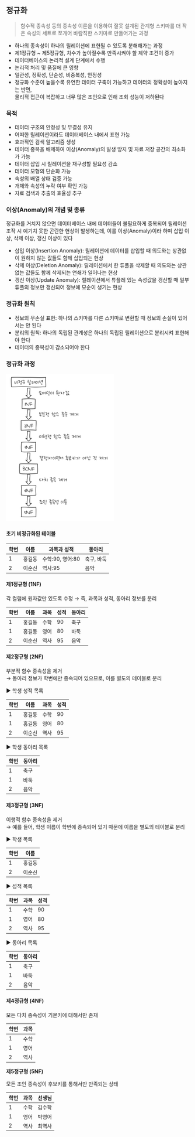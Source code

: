 ## 정규화

> 함수적 종속성 등의 종속성 이론을 이용하여 잘못 설계된 관계형 스키마를 더 작은 속성의 세트로 쪼개어 바람직한 스키마로 만들어가는 과정

- 하나의 종속성이 하나의 릴레이션에 표현될 수 있도록 분해해가는 과정
- 제1정규형 ~ 제5정규형, 차수가 높아질수록 만족시켜야 할 제약 조건이 증가
- 데이터베이스의 논리적 설계 단계에서 수행
- 논리적 처리 및 품질에 큰 영향
- 일관성, 정확성, 단순성, 비중복성, 안정성
- 정규화 수준이 높을수록 유연한 데이터 구축이 가능하고 데이터의 정확성이 높아지는 반면,  
  물리적 접근이 복잡하고 너무 많은 조인으로 인해 조회 성능이 저하된다

### 목적

- 데이터 구조의 안정성 및 무결성 유지
- 어떠한 릴레이션이라도 데이터베이스 내에서 표현 가능
- 효과적인 검색 알고리즘 생성
- 데이터 중복을 배제하여 이상(Anomaly)의 발생 방지 및 자료 저장 공간의 최소화가 가능
- 데이터 삽입 시 릴레이션을 재구성할 필요성 감소
- 데이터 모형의 단순화 가능
- 속성의 배열 상태 검증 가능
- 개체와 속성의 누락 여부 확인 가능
- 자료 검색과 추출의 효율성 추구

### 이상(Anomaly)의 개념 및 종류

정규화를 거치지 않으면 데이터베이스 내에 데이터들이 불필요하게 중복되어 릴레이션 조작 시 예기치 못한 곤란한 현상이 발생하는데, 이를 이상(Anomaly)이라 하며 삽입 이상, 삭제 이상, 갱신 이상이 있다

- 삽입 이상(Insertion Anomaly): 릴레이션에 데이터를 삽입할 때 의도와는 상관없이 원하지 않는 값들도 함께 삽입되는 현상
- 삭제 이상(Deletion Anomaly): 릴레이션에서 한 튜플을 삭제할 때 의도와는 상관없는 값들도 함께 삭제되는 연쇄가 일어나는 현상
- 갱신 이상(Update Anomaly): 릴레이션에서 튜플레 있는 속성값을 갱신할 때 일부 튜플의 정보만 갱신되어 정보에 모순이 생기는 현상

### 정규화 원칙

- 정보의 무손실 표현: 하나의 스키마를 다른 스키마로 변환할 때 정보의 손실이 있어서는 안 된다
- 분리의 원칙: 하나의 독립된 관계성은 하나의 독립된 릴레이션으로 분리시켜 표현해야 한다
- 데이터의 중복성이 감소되어야 한다

### 정규화 과정

![alt text](img/160326.png)

#### 초기 비정규화된 테이블

| 학번 | 이름   | 과목과 성적      | 동아리     |
| ---- | ------ | ---------------- | ---------- |
| 1    | 홍길동 | 수학:90, 영어:80 | 축구, 바둑 |
| 2    | 이순신 | 역사:95          | 음악       |

#### 제1정규형 (1NF)

각 컬럼에 원자값만 있도록 수정 → 즉, 과목과 성적, 동아리 정보를 분리

| 학번 | 이름   | 과목 | 성적 | 동아리 |
| ---- | ------ | ---- | ---- | ------ |
| 1    | 홍길동 | 수학 | 90   | 축구   |
| 1    | 홍길동 | 영어 | 80   | 바둑   |
| 2    | 이순신 | 역사 | 95   | 음악   |

#### 제2정규형 (2NF)

부분적 함수 종속성을 제거  
→ 동아리 정보가 학번에만 종속되어 있으므로, 이를 별도의 테이블로 분리

▶ 학생 성적 목록

| 학번 | 이름   | 과목 | 성적 |
| ---- | ------ | ---- | ---- |
| 1    | 홍길동 | 수학 | 90   |
| 1    | 홍길동 | 영어 | 80   |
| 2    | 이순신 | 역사 | 95   |

▶ 학생 동아리 목록

| 학번 | 동아리 |
| ---- | ------ |
| 1    | 축구   |
| 1    | 바둑   |
| 2    | 음악   |

#### 제3정규형 (3NF)

이행적 함수 종속성을 제거  
→ 예를 들어, 학생 이름이 학번에 종속되어 있기 때문에 이름을 별도의 테이블로 분리

▶ 학생 목록

| 학번 | 이름   |
| ---- | ------ |
| 1    | 홍길동 |
| 2    | 이순신 |

▶ 성적 목록

| 학번 | 과목 | 성적 |
| ---- | ---- | ---- |
| 1    | 수학 | 90   |
| 1    | 영어 | 80   |
| 2    | 역사 | 95   |

▶ 동아리 목록

| 학번 | 동아리 |
| ---- | ------ |
| 1    | 축구   |
| 1    | 바둑   |
| 2    | 음악   |

#### 제4정규형 (4NF)

모든 다치 종속성이 기본키에 대해서만 존재

| 학번 | 과목 |
| ---- | ---- |
| 1    | 수학 |
| 1    | 영어 |
| 2    | 역사 |

**제5정규형 (5NF)**

모든 조인 종속성이 후보키를 통해서만 만족되는 상태

| 학번 | 과목 | 선생님 |
| ---- | ---- | ------ |
| 1    | 수학 | 김수학 |
| 1    | 영어 | 박영어 |
| 2    | 역사 | 최역사 |

